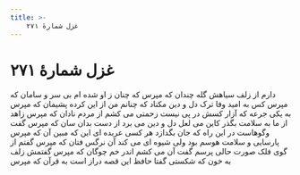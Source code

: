 ```yaml
---
title: >-
    غزل شمارهٔ ۲۷۱
---
```

# غزل شمارهٔ ۲۷۱

دارم از زلف سیاهش گله چندان که مپرس
که چنان ز او شده ام بی سر و سامان که مپرس
کس به امید وفا ترک دل و دین مکناد
که چنانم من از این کرده پشیمان که مپرس
به یکی جرعه که آزار کسش در پی نیست
زحمتی می کشم از مردم نادان که مپرس
زاهد از ما به سلامت بگذر کاین می لعل
دل و دین می برد از دست بدان سان که مپرس
گفت وگوهاست در این راه که جان بگدازد
هر کسی عربده ای این که مبین آن که مپرس
پارسایی و سلامت هوسم بود ولی
شیوه ای می کند آن نرگس فتان که مپرس
گفتم از گوی فلک صورت حالی پرسم
گفت آن می کشم اندر خم چوگان که مپرس
گفتمش زلف به خون که شکستی گفتا
حافظ این قصه دراز است به قرآن که مپرس
